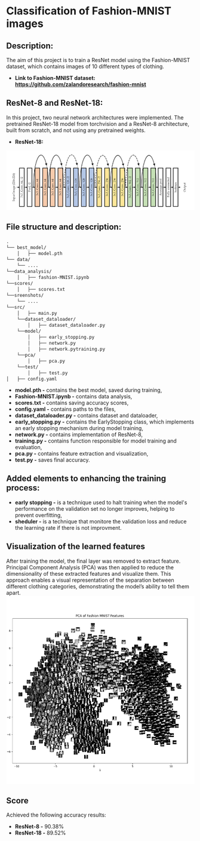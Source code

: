 # Classification of Fashion-MNIST images
## Description:
The aim of this project is to train a ResNet model using the Fashion-MNIST dataset, which contains images of 10 different types of clothing.
- **Link to Fashion-MNIST dataset: https://github.com/zalandoresearch/fashion-mnist**


## ResNet-8 and ResNet-18:
In this project, two neural network architectures were implemented. The pretrained ResNet-18 model from torchvision and a ResNet-8 architecture, built from scratch, and not using any pretrained weights.

- **ResNet-18:**

 ![ResNet-18](https://github.com/MAJozwiak/Fashion-MNIST/blob/train/screenshots/Structure-of-the-Resnet-18-Model.png)
## File structure and description:
```
.
└── best_model/
    │   ├── model.pth
└── data/
    └── ....
└──data_analysis/
    │   ├── fashion-MNIST.ipynb
└──scores/
    │   ├── scores.txt
└──sreenshots/
    └── ....
└──src/
    │   ├── main.py
    └──dataset_dataloader/
        │   ├── dataset_dataloader.py
    └──model/
        │   ├── early_stopping.py
        │   ├── network.py
        │   ├── network.pytraining.py
    └──pca/
        │   ├── pca.py
    └──test/
        │   ├── test.py
│   ├── config.yaml
```

- **model.pth -** 
 contains the best model, saved during training,
- **Fashion-MNIST.ipynb -**
 contains data analysis,
- **scores.txt -**
 contains saving accuracy scores,
- **config.yaml -**
 contains paths to the files,
- **dataset_dataloader.py -**
 contains dataset and dataloader,
- **early_stopping.py -**
 contains the EarlyStopping class, which implements an early stopping mechanism during model training,
- **network.py -**
 contains implementation of ResNet-8,
- **training.py -**
 contains function responsible for model training and evaluation,
- **pca.py -**
 contains feature extraction and visualization,
- **test.py -**
 saves final accuracy.

## Added elements to enhancing the training process:
 - **early stopping -**
 is a technique used to halt training when the model's performance on the validation set no longer improves, helping to prevent overfitting,
 - **sheduler -**
 is a technique that monitore the validation loss and reduce the learning rate if there is not improvment.

## Visualization of the learned features

After training the model, the final layer was removed to extract feature. Principal Component Analysis (PCA) was then applied to reduce the dimensionality of these extracted features and visualize them. This approach enables a visual representation of the separation between different clothing categories, demonstrating the model’s ability to tell them apart.
![myplot.png](screenshots%2Fmyplot.png)

## Score

Achieved the following accuracy results:
 - **ResNet-8 -**
 90.38%
 - **ResNet-18 -**
 89.52%